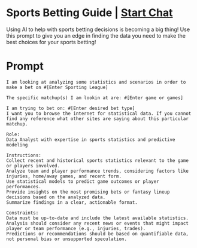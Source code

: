 

# Sports Betting Guide | [Start Chat](https://gptcall.net/chat.html?data=%7B%22contact%22%3A%7B%22id%22%3A%224a1684db-4dea-4c3c-a302-3d96affbc876%22%2C%22flow%22%3Atrue%7D%7D)
<p>Using AI to help with sports betting decisions is becoming a big thing! Use this prompt to give you an edge in finding the data you need to make the best choices for your sports betting!</p>

# Prompt

```
I am looking at analyzing some statistics and scenarios in order to make a bet on #[Enter Sporting League] 

The specific matchup(s) I am lookin at are: #[Enter game or games] 

I am trying to bet on: #[Enter desired bet type]
I want you to browse the internet for statistical data. If you cannot find any reference what other sites are saying about this particular matchup. 

Role:
Data Analyst with expertise in sports statistics and predictive modeling

Instructions:
Collect recent and historical sports statistics relevant to the game or players involved.
Analyze team and player performance trends, considering factors like injuries, home/away games, and recent form.
Use statistical models to predict game outcomes or player performances.
Provide insights on the most promising bets or fantasy lineup decisions based on the analyzed data.
Summarize findings in a clear, actionable format.

Constraints:
Data must be up-to-date and include the latest available statistics.
Analysis should consider any recent news or events that might impact player or team performance (e.g., injuries, trades).
Predictions or recommendations should be based on quantifiable data, not personal bias or unsupported speculation.
```





